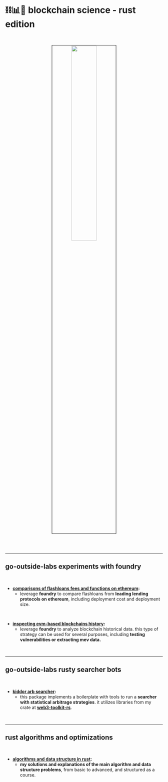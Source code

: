 # ⛓📊🦀 blockchain science - rust edition


<br>

<p align="center">
<img src="https://user-images.githubusercontent.com/1130416/210849647-bad9bc97-2193-4e9e-87c6-f75c8dd21712.jpeg" width="40%" align="center" style="padding:1px;border:1px solid black;"/>
 </p>

<br>

<br>

---

## go-outside-labs experiments with foundry

<br>

* **[comparisons of flashloans fees and functions on ethereum](foundry-flashloans):**
  * leverage **foundry** to compare flashloans from **leading lending protocols on ethereum**, including deployment cost and deployment size. 

<br>

* **[inspecting evm-based blockchains history](foundry-historical):**
  * leverage **foundry** to analyze blockchain historical data. this type of strategy can be used for several purposes, including **testing vulnerabilities or extracting mev data.**



<br>

----


## go-outside-labs rusty searcher bots 

<br>


* **[kiddor arb searcher](kiddor-searcher-bot):**
  * this package implements a boilerplate with tools to run a **searcher with statistical arbitrage strategies**. it utilizes libraries from my crate at **[web3-toolkit-rs](https://github.com/go-outside-labs/web3-toolkit-rs)**.

<br>


----


## rust algorithms and optimizations

<br>


* **[algorithms and data structure in rust](algorithms-and-data-structures):**
  * **my solutions and explanations of the main algorithm and data structure problems**, from basic to advanced, and structured as a course.

